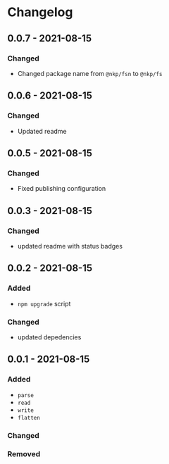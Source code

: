 # Changelog

## 0.0.7 - 2021-08-15

### Changed

- Changed package name from `@nkp/fsn` to `@nkp/fs`

## 0.0.6 - 2021-08-15

### Changed

- Updated readme

## 0.0.5 - 2021-08-15

### Changed

- Fixed publishing configuration

## 0.0.3 - 2021-08-15

### Changed

- updated readme with status badges

## 0.0.2 - 2021-08-15

### Added

- `npm upgrade` script

### Changed

- updated depedencies

## 0.0.1 - 2021-08-15

### Added

- `parse`
- `read`
- `write`
- `flatten`

### Changed

### Removed
